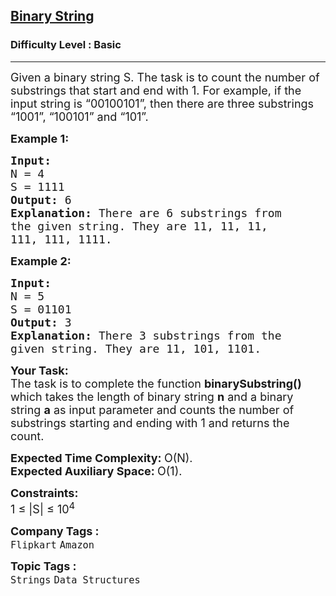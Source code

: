 <h2><a href="https://www.geeksforgeeks.org/problems/binary-string-1587115620/1?page=1&difficulty%255B%255D=-1&category%255B%255D=Strings&sortBy=submissions">Binary String</a></h2><h3>Difficulty Level : Basic</h3><hr><div class="problems_problem_content__Xm_eO"><p><span style="font-size:18px">Given a binary string&nbsp;S. The task is to count the number of substrings that start and end with 1. For example, if the input string is “00100101”, then there are three substrings “1001”, “100101” and “101”.</span></p>

<p><span style="font-size:18px"><strong>Example 1:</strong></span></p>

<pre><span style="font-size:18px"><strong>Input:
</strong>N = 4<strong>
</strong>S = 1111
<strong>Output: </strong>6<strong>
Explanation: </strong>There are 6 substrings from
the given string. They are 11, 11, 11,
111, 111, 1111.</span></pre>

<p><span style="font-size:18px"><strong>Example 2:</strong></span></p>

<pre><span style="font-size:18px"><strong>Input:
</strong>N = 5<strong>
</strong>S = 01101
<strong>Output: </strong>3<strong>
Explanation: </strong>There 3 substrings from the
given string. They are 11, 101, 1101.</span></pre>

<p><span style="font-size:18px"><strong>Your Task:</strong><br>
The task is to complete the function&nbsp;<strong>binarySubstring() </strong>which takes the length of binary string <strong>n</strong> and a binary string <strong>a</strong>&nbsp;as input parameter and counts the number of substrings starting and ending with 1 and returns the count.</span></p>

<p><span style="font-size:18px"><strong>Expected Time Complexity:&nbsp;</strong>O(N).<br>
<strong>Expected Auxiliary Space:&nbsp;</strong>O(1).</span></p>

<p><span style="font-size:18px"><strong>Constraints:</strong><br>
1 ≤ |S| ≤ 10<sup>4</sup></span></p>
</div><p><span style=font-size:18px><strong>Company Tags : </strong><br><code>Flipkart</code>&nbsp;<code>Amazon</code>&nbsp;<br><p><span style=font-size:18px><strong>Topic Tags : </strong><br><code>Strings</code>&nbsp;<code>Data Structures</code>&nbsp;